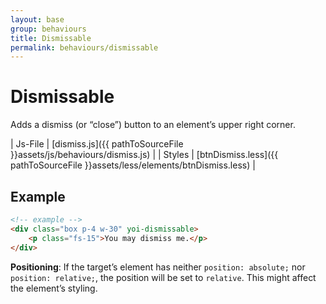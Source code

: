 ```yaml
---
layout: base
group: behaviours
title: Dismissable
permalink: behaviours/dismissable
---
```


# Dismissable

<p class="intro">Adds a dismiss (or “close”) button to an element’s upper right corner.</p>

| Js-File | [dismiss.js]({{ pathToSourceFile }}assets/js/behaviours/dismiss.js)           |
| Styles  | [btnDismiss.less]({{ pathToSourceFile }}assets/less/elements/btnDismiss.less) |

## Example

```html
<!-- example -->
<div class="box p-4 w-30" yoi-dismissable>
    <p class="fs-15">You may dismiss me.</p>
</div>
```

<p class="hint hint--negative"><b>Positioning</b>: If the target’s element has neither <code>position: absolute;</code> nor <code>position: relative;</code>, the position will be set to <code>relative</code>. This might affect the element’s styling.</p>